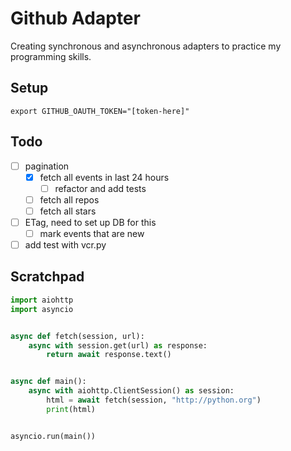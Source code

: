# Github Adapter

Creating synchronous and asynchronous adapters to practice my programming skills.

## Setup

`export GITHUB_OAUTH_TOKEN="[token-here]"`

## Todo

- [ ] pagination
  - [x] fetch all events in last 24 hours
    - [ ] refactor and add tests
  - [ ] fetch all repos
  - [ ] fetch all stars
- [ ] ETag, need to set up DB for this
  - [ ] mark events that are new
- [ ] add test with vcr.py

## Scratchpad

```python
import aiohttp
import asyncio


async def fetch(session, url):
    async with session.get(url) as response:
        return await response.text()


async def main():
    async with aiohttp.ClientSession() as session:
        html = await fetch(session, "http://python.org")
        print(html)


asyncio.run(main())
```
